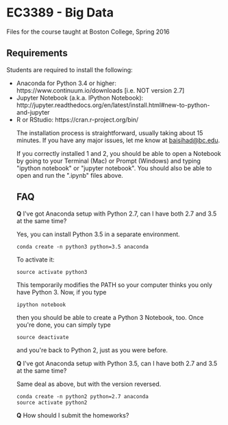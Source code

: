 # EC3389 - Big Data
Files for the course taught at Boston College, Spring 2016

## Requirements

Students are required to install the following:
<ul>
<li>Anaconda for Python 3.4 or higher: https://www.continuum.io/downloads [i.e. NOT version 2.7]
<li>Jupyter Notebook (a.k.a. IPython Notebook): http://jupyter.readthedocs.org/en/latest/install.html#new-to-python-and-jupyter
<li>R or RStudio: https://cran.r-project.org/bin/ 


The installation process is straightforward, usually taking about 15 minutes. If you have any major issues, let me know at baisihad@bc.edu.

If you correctly installed 1 and 2, you should be able to open a Notebook by going to your Terminal (Mac) or Prompt (Windows) and typing "ipython notebook" or "jupyter notebook". You should also be able to open and run the ".ipynb" files above. 


## FAQ

<b>Q</b> I've got Anaconda setup with Python 2.7, can I have both 2.7 and 3.5 at the same time?

Yes, you can install Python 3.5 in a separate environment.

```
conda create -n python3 python=3.5 anaconda
```
To activate it:

```
source activate python3
```
This temporarily modifies the PATH so your computer thinks you only have Python 3. Now, if you type 

```
ipython notebook
```
then you should be able to create a Python 3 Notebook, too. Once you're done, you can simply type

```
source deactivate
```
and you're back to Python 2, just as you were before.


<b>Q</b> I've got Anaconda setup with Python 3.5, can I have both 2.7 and 3.5 at the same time?

Same deal as above, but with the version reversed.
```
conda create -n python2 python=2.7 anaconda
source activate python2
```

<b>Q</b> How should I submit the homeworks?



